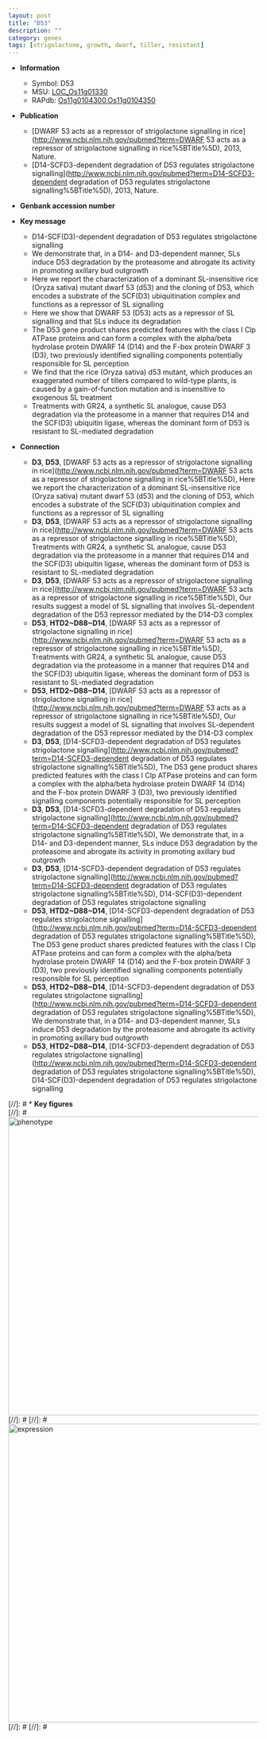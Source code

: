 ```yaml
---
layout: post
title: "D53"
description: ""
category: genes
tags: [strigolactone, growth, dwarf, tiller, resistant]
---
```


* **Information**  
    + Symbol: D53  
    + MSU: [LOC_Os11g01330](http://rice.plantbiology.msu.edu/cgi-bin/ORF_infopage.cgi?orf=LOC_Os11g01330)  
    + RAPdb: [Os11g0104300](http://rapdb.dna.affrc.go.jp/viewer/gbrowse_details/irgsp1?name=Os11g0104300),[Os11g0104350](http://rapdb.dna.affrc.go.jp/viewer/gbrowse_details/irgsp1?name=Os11g0104350)  

* **Publication**  
    + [DWARF 53 acts as a repressor of strigolactone signalling in rice](http://www.ncbi.nlm.nih.gov/pubmed?term=DWARF 53 acts as a repressor of strigolactone signalling in rice%5BTitle%5D), 2013, Nature.
    + [D14-SCFD3-dependent degradation of D53 regulates strigolactone signalling](http://www.ncbi.nlm.nih.gov/pubmed?term=D14-SCFD3-dependent degradation of D53 regulates strigolactone signalling%5BTitle%5D), 2013, Nature.

* **Genbank accession number**  

* **Key message**  
    + D14-SCF(D3)-dependent degradation of D53 regulates strigolactone signalling
    + We demonstrate that, in a D14- and D3-dependent manner, SLs induce D53 degradation by the proteasome and abrogate its activity in promoting axillary bud outgrowth
    + Here we report the characterization of a dominant SL-insensitive rice (Oryza sativa) mutant dwarf 53 (d53) and the cloning of D53, which encodes a substrate of the SCF(D3) ubiquitination complex and functions as a repressor of SL signalling
    + Here we show that DWARF 53 (D53) acts as a repressor of SL signalling and that SLs induce its degradation
    + The D53 gene product shares predicted features with the class I Clp ATPase proteins and can form a complex with the alpha/beta hydrolase protein DWARF 14 (D14) and the F-box protein DWARF 3 (D3), two previously identified signalling components potentially responsible for SL perception
    + We find that the rice (Oryza sativa) d53 mutant, which produces an exaggerated number of tillers compared to wild-type plants, is caused by a gain-of-function mutation and is insensitive to exogenous SL treatment
    + Treatments with GR24, a synthetic SL analogue, cause D53 degradation via the proteasome in a manner that requires D14 and the SCF(D3) ubiquitin ligase, whereas the dominant form of D53 is resistant to SL-mediated degradation

* **Connection**  
    + __D3__, __D53__, [DWARF 53 acts as a repressor of strigolactone signalling in rice](http://www.ncbi.nlm.nih.gov/pubmed?term=DWARF 53 acts as a repressor of strigolactone signalling in rice%5BTitle%5D), Here we report the characterization of a dominant SL-insensitive rice (Oryza sativa) mutant dwarf 53 (d53) and the cloning of D53, which encodes a substrate of the SCF(D3) ubiquitination complex and functions as a repressor of SL signalling
    + __D3__, __D53__, [DWARF 53 acts as a repressor of strigolactone signalling in rice](http://www.ncbi.nlm.nih.gov/pubmed?term=DWARF 53 acts as a repressor of strigolactone signalling in rice%5BTitle%5D), Treatments with GR24, a synthetic SL analogue, cause D53 degradation via the proteasome in a manner that requires D14 and the SCF(D3) ubiquitin ligase, whereas the dominant form of D53 is resistant to SL-mediated degradation
    + __D3__, __D53__, [DWARF 53 acts as a repressor of strigolactone signalling in rice](http://www.ncbi.nlm.nih.gov/pubmed?term=DWARF 53 acts as a repressor of strigolactone signalling in rice%5BTitle%5D), Our results suggest a model of SL signalling that involves SL-dependent degradation of the D53 repressor mediated by the D14-D3 complex
    + __D53__, __HTD2~D88~D14__, [DWARF 53 acts as a repressor of strigolactone signalling in rice](http://www.ncbi.nlm.nih.gov/pubmed?term=DWARF 53 acts as a repressor of strigolactone signalling in rice%5BTitle%5D), Treatments with GR24, a synthetic SL analogue, cause D53 degradation via the proteasome in a manner that requires D14 and the SCF(D3) ubiquitin ligase, whereas the dominant form of D53 is resistant to SL-mediated degradation
    + __D53__, __HTD2~D88~D14__, [DWARF 53 acts as a repressor of strigolactone signalling in rice](http://www.ncbi.nlm.nih.gov/pubmed?term=DWARF 53 acts as a repressor of strigolactone signalling in rice%5BTitle%5D), Our results suggest a model of SL signalling that involves SL-dependent degradation of the D53 repressor mediated by the D14-D3 complex
    + __D3__, __D53__, [D14-SCFD3-dependent degradation of D53 regulates strigolactone signalling](http://www.ncbi.nlm.nih.gov/pubmed?term=D14-SCFD3-dependent degradation of D53 regulates strigolactone signalling%5BTitle%5D), The D53 gene product shares predicted features with the class I Clp ATPase proteins and can form a complex with the alpha/beta hydrolase protein DWARF 14 (D14) and the F-box protein DWARF 3 (D3), two previously identified signalling components potentially responsible for SL perception
    + __D3__, __D53__, [D14-SCFD3-dependent degradation of D53 regulates strigolactone signalling](http://www.ncbi.nlm.nih.gov/pubmed?term=D14-SCFD3-dependent degradation of D53 regulates strigolactone signalling%5BTitle%5D), We demonstrate that, in a D14- and D3-dependent manner, SLs induce D53 degradation by the proteasome and abrogate its activity in promoting axillary bud outgrowth
    + __D3__, __D53__, [D14-SCFD3-dependent degradation of D53 regulates strigolactone signalling](http://www.ncbi.nlm.nih.gov/pubmed?term=D14-SCFD3-dependent degradation of D53 regulates strigolactone signalling%5BTitle%5D), D14-SCF(D3)-dependent degradation of D53 regulates strigolactone signalling
    + __D53__, __HTD2~D88~D14__, [D14-SCFD3-dependent degradation of D53 regulates strigolactone signalling](http://www.ncbi.nlm.nih.gov/pubmed?term=D14-SCFD3-dependent degradation of D53 regulates strigolactone signalling%5BTitle%5D), The D53 gene product shares predicted features with the class I Clp ATPase proteins and can form a complex with the alpha/beta hydrolase protein DWARF 14 (D14) and the F-box protein DWARF 3 (D3), two previously identified signalling components potentially responsible for SL perception
    + __D53__, __HTD2~D88~D14__, [D14-SCFD3-dependent degradation of D53 regulates strigolactone signalling](http://www.ncbi.nlm.nih.gov/pubmed?term=D14-SCFD3-dependent degradation of D53 regulates strigolactone signalling%5BTitle%5D), We demonstrate that, in a D14- and D3-dependent manner, SLs induce D53 degradation by the proteasome and abrogate its activity in promoting axillary bud outgrowth
    + __D53__, __HTD2~D88~D14__, [D14-SCFD3-dependent degradation of D53 regulates strigolactone signalling](http://www.ncbi.nlm.nih.gov/pubmed?term=D14-SCFD3-dependent degradation of D53 regulates strigolactone signalling%5BTitle%5D), D14-SCF(D3)-dependent degradation of D53 regulates strigolactone signalling

[//]: # * **Key figures**  
[//]: # <img src="http://funRiceGenes.github.io/images/D53.pheno.png" alt="phenotype"  style="width: 600px;"/>
[//]: # 
[//]: # <img src="http://funRiceGenes.github.io/images/D53.exp.png" alt="expression"  style="width: 600px;"/>
[//]: # 
[//]: # 
